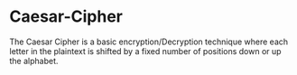 # Caesar-Cipher
The Caesar Cipher is a basic encryption/Decryption technique where each letter in the plaintext is shifted by a fixed number of positions down or up the alphabet.
